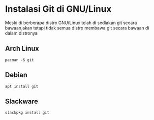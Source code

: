 # Instalasi Git di GNU/Linux
Meski di berberapa distro GNU/Linux telah di sediakan git secara bawaan,akan tetapi tidak semua distro membawa git secara bawaan di dalam distronya
## Arch Linux
```
pacman -S git
```
## Debian
```
apt install git
```
## Slackware
```
slackpkg install git
```
